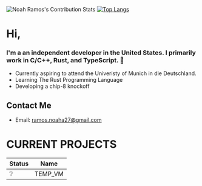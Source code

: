 ![Noah Ramos's Contribution Stats](https://github-readme-stats.vercel.app/api?username=NoahTheRamos&show_icons=true&theme=gruvbox)
[![Top Langs](https://github-readme-stats.vercel.app/api/top-langs/?username=NoahTheRamos&layout=pie)](https://github.com/NoahTheRamos/github-readme-stats)



# Hi, 
### I'm a an independent developer in the **United States**. I primarily work in C/C++, Rust, and TypeScript.  👋
- Currently aspiring to attend the Univeristy of Munich in die Deutschland.
- Learning The Rust Programming Language
- Developing a chip-8 knockoff

## Contact Me
- Email: ramos.noaha27@gmail.com

# CURRENT PROJECTS

| Status | Name |
|--------|------|
|    ❔   | TEMP_VM |

